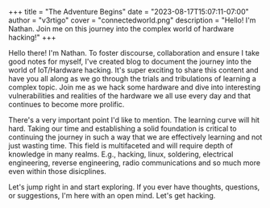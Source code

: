 +++
title = "The Adventure Begins"
date = "2023-08-17T15:07:11-07:00"
author = "v3rtigo"
cover  = "connectedworld.png"
description = "Hello! I'm Nathan. Join me on this journey into the complex world of hardware hacking!"
+++

Hello there! I'm Nathan. To foster discourse, collaboration and ensure I take good notes for myself, I've created blog to document the journey into the world of IoT/Hardware hacking. It's super exciting to share this content and have you all along as we go through the trials and tribulations of learning a complex topic. Join me as we hack some hardware and dive into interesting vulnerabilities and realities of the hardware we all use every day and that continues to become more prolific.   

There's a very important point I'd like to mention.  The learning curve will hit hard.  Taking our time and establishing a solid foundation is critical to continuing the journey in such a way that we are effectively learning and not just wasting time.  This field is multifaceted and will require depth of knowledge in many realms. E.g., hacking, linux, soldering, electrical engineering, reverse engineering, radio communications and so much more even within those disicplines.

Let's jump right in and start exploring.  If you ever have thoughts, questions, or suggestions, I'm here with an open mind.  Let's get hacking.